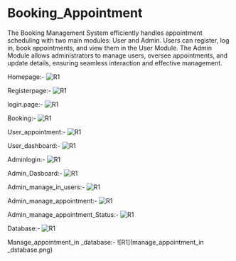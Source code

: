 # Booking_Appointment
The Booking Management System efficiently handles appointment scheduling with two main modules: User and Admin. Users can register, log in, book appointments, and view them in the User Module. The Admin Module allows administrators to manage users, oversee appointments, and update details, ensuring seamless interaction and effective management.

Homepage:-
![R1](homepage.png)

Registerpage:-
![R1](register.png)


login.page:-
![R1](userlogin.png)

Booking:-
![R1](book_appoimtment.png)

User_appointment:-
![R1](user_appointment.png)

User_dashboard:-
![R1](user_dashboard.png)

Adminlogin:-
![R1](adminlogin.png)

Admin_Dasboard:-
![R1](admin_dashboard.png)

Admin_manage_in_users:-
![R1](admin_manage.png)

Admin_manage_appointment:-
![R1](admin_manageappoint.png)

Admin_manage_appointment_Status:-
![R1](admin_apdateatatus.png)

Database:-
![R1](database_desgin.png)

Manage_appointment_in _database:-
![R1](manage_appointment_in _dstabase.png)














